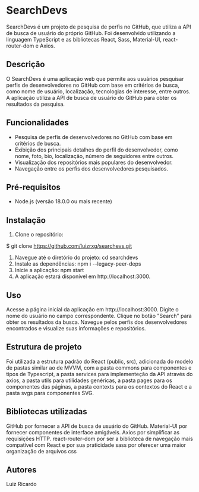 # SearchDevs

SearchDevs é um projeto de pesquisa de perfis no GitHub, que utiliza a API de busca de usuário do próprio GitHub. Foi desenvolvido utilizando a linguagem TypeScript e as bibliotecas React, Sass, Material-UI, react-router-dom e Axios.

## Descrição

O SearchDevs é uma aplicação web que permite aos usuários pesquisar perfis de desenvolvedores no GitHub com base em critérios de busca, como nome de usuário, localização, tecnologias de interesse, entre outros. A aplicação utiliza a API de busca de usuário do GitHub para obter os resultados da pesquisa.

## Funcionalidades

- Pesquisa de perfis de desenvolvedores no GitHub com base em critérios de busca.
- Exibição dos principais detalhes do perfil do desenvolvedor, como nome, foto, bio, localização, número de seguidores entre outros.
- Visualização dos repositórios mais populares do desenvolvedor.
- Navegação entre os perfis dos desenvolvedores pesquisados.

## Pré-requisitos

- Node.js (versão 18.0.0 ou mais recente)

## Instalação

1. Clone o repositório:

$ git clone https://github.com/luizrxg/searchevs.git

1. Navegue até o diretório do projeto: cd searchdevs
2. Instale as dependências: npm i --legacy-peer-deps
3. Inicie a aplicação: npm start
4. A aplicação estará disponível em http://localhost:3000.

## Uso

Acesse a página inicial da aplicação em http://localhost:3000.
Digite o nome do usuário no campo correspondente.
Clique no botão "Search" para obter os resultados da busca.
Navegue pelos perfis dos desenvolvedores encontrados e visualize suas informações e repositórios.

## Estrutura de projeto

Foi utilizada a estrutura padrão do React (public, src), adicionada do modelo de pastas similar ao de MVVM, com a pasta commons para componentes e tipos de Typescript,
a pasta services para implementeção da API através do axios, a pasta utils para utilidades genéricas, a pasta pages para os componentes das páginas, a pasta contexts para
os contextos do React e a pasta svgs para componentes SVG.

## Bibliotecas utilizadas

GitHub por fornecer a API de busca de usuário do GitHub.
Material-UI por fornecer componentes de interface amigáveis.
Axios por simplificar as requisições HTTP.
react-router-dom por ser a biblioteca de navegação mais compatível com React e por sua praticidade
sass por oferecer uma maior organização de arquivos css

## Autores

Luiz Ricardo
